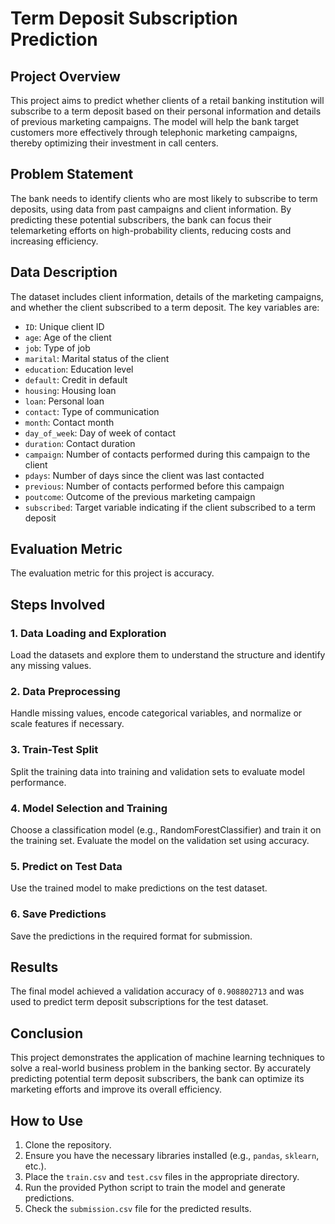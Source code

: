 <!DOCTYPE html>
<html>
<body>

<h1>Term Deposit Subscription Prediction</h1>

<h2>Project Overview</h2>
<p>This project aims to predict whether clients of a retail banking institution will subscribe to a term deposit based on their personal information and details of previous marketing campaigns. The model will help the bank target customers more effectively through telephonic marketing campaigns, thereby optimizing their investment in call centers.</p>

<h2>Problem Statement</h2>
<p>The bank needs to identify clients who are most likely to subscribe to term deposits, using data from past campaigns and client information. By predicting these potential subscribers, the bank can focus their telemarketing efforts on high-probability clients, reducing costs and increasing efficiency.</p>

<h2>Data Description</h2>
<p>The dataset includes client information, details of the marketing campaigns, and whether the client subscribed to a term deposit. The key variables are:</p>
<ul>
    <li><code>ID</code>: Unique client ID</li>
    <li><code>age</code>: Age of the client</li>
    <li><code>job</code>: Type of job</li>
    <li><code>marital</code>: Marital status of the client</li>
    <li><code>education</code>: Education level</li>
    <li><code>default</code>: Credit in default</li>
    <li><code>housing</code>: Housing loan</li>
    <li><code>loan</code>: Personal loan</li>
    <li><code>contact</code>: Type of communication</li>
    <li><code>month</code>: Contact month</li>
    <li><code>day_of_week</code>: Day of week of contact</li>
    <li><code>duration</code>: Contact duration</li>
    <li><code>campaign</code>: Number of contacts performed during this campaign to the client</li>
    <li><code>pdays</code>: Number of days since the client was last contacted</li>
    <li><code>previous</code>: Number of contacts performed before this campaign</li>
    <li><code>poutcome</code>: Outcome of the previous marketing campaign</li>
    <li><code>subscribed</code>: Target variable indicating if the client subscribed to a term deposit</li>
</ul>

<h2>Evaluation Metric</h2>
<p>The evaluation metric for this project is accuracy.</p>

<h2>Steps Involved</h2>

<h3>1. Data Loading and Exploration</h3>
<p>Load the datasets and explore them to understand the structure and identify any missing values.</p>

<h3>2. Data Preprocessing</h3>
<p>Handle missing values, encode categorical variables, and normalize or scale features if necessary.</p>

<h3>3. Train-Test Split</h3>
<p>Split the training data into training and validation sets to evaluate model performance.</p>

<h3>4. Model Selection and Training</h3>
<p>Choose a classification model (e.g., RandomForestClassifier) and train it on the training set. Evaluate the model on the validation set using accuracy.</p>

<h3>5. Predict on Test Data</h3>
<p>Use the trained model to make predictions on the test dataset.</p>

<h3>6. Save Predictions</h3>
<p>Save the predictions in the required format for submission.</p>

<h2>Results</h2>
<p>The final model achieved a validation accuracy of <code>0.908802713</code> and was used to predict term deposit subscriptions for the test dataset.</p>

<h2>Conclusion</h2>
<p>This project demonstrates the application of machine learning techniques to solve a real-world business problem in the banking sector. By accurately predicting potential term deposit subscribers, the bank can optimize its marketing efforts and improve its overall efficiency.</p>

<h2>How to Use</h2>
<ol>
    <li>Clone the repository.</li>
    <li>Ensure you have the necessary libraries installed (e.g., <code>pandas</code>, <code>sklearn</code>, etc.).</li>
    <li>Place the <code>train.csv</code> and <code>test.csv</code> files in the appropriate directory.</li>
    <li>Run the provided Python script to train the model and generate predictions.</li>
    <li>Check the <code>submission.csv</code> file for the predicted results.</li>
</ol>

</body>
</html>


